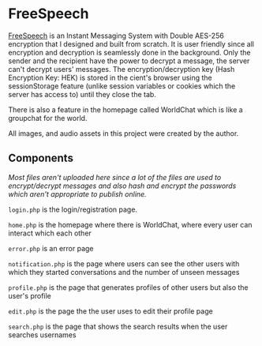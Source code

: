 # FreeSpeech
[FreeSpeech](https://mathusan.net/FreeSpeech/login.php) is an Instant Messaging System with Double AES-256 encryption that I designed and built from scratch. It is user friendly since all encryption and decryption is seamlessly done in the background. Only the sender and the recipient have the power to decrypt a message, the server can't decrypt users' messages. The encryption/decryption key (Hash Encryption Key: HEK) is stored in the cient's browser using the sessionStorage feature (unlike session variables or cookies which the server has access to) until they close the tab.

There is also a feature in the homepage called WorldChat which is like a groupchat for the world.

All images, and audio assets in this project were created by the author.

## Components
_Most files aren't uploaded here since a lot of the files are used to encrypt/decrypt messages and also hash and encrypt the passwords which aren't appropriate to publish online._

`login.php` is the login/registration page.

`home.php` is the homepage where there is WorldChat, where every user can interact which each other 

`error.php` is an error page

`notification.php` is the page where users can see the other users with which they started conversations and the number of unseen messages

`profile.php` is the page that generates profiles of other users but also the user's profile

`edit.php` is the page the the user uses to edit their profile page

`search.php` is the page that shows the search results when the user searches usernames
